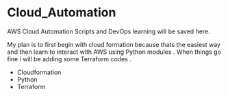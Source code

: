 # Cloud_Automation
AWS Cloud Automation Scripts and DevOps learning will be saved here.

My plan is to first begin with cloud formation because thats the easiest way and then learn to interact with AWS using Python modules . When things go fine i will be adding some Terraform codes .

- Cloudformation
- Python
- Terraform


